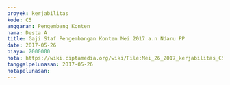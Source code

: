 ```yaml
---
proyek: kerjabilitas
kode: C5
anggaran: Pengembang Konten
nama: Desta A
title: Gaji Staf Pengembangan Konten Mei 2017 a.n Ndaru PP
date: 2017-05-26
biaya: 2000000
nota: https://wiki.ciptamedia.org/wiki/File:Mei_26_2017_kerjabilitas_C5_gaji_pengembang_konten_ndaru904.jpg
tanggalpelunasan: 2017-05-26
notapelunasan:
---
```

